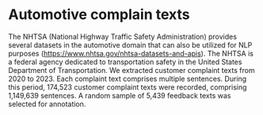 # Automotive complain texts
The NHTSA (National Highway Traffic Safety Administration) provides several datasets in the automotive domain that can also be utilized for NLP purposes (https://www.nhtsa.gov/nhtsa-datasets-and-apis). The NHTSA is a federal agency dedicated to transportation safety in the United States Department of Transportation. We extracted customer complaint texts from 2020 to 2023. Each complaint text comprises multiple sentences. During this period, 174,523 customer complaint texts were recorded, comprising 1,149,639 sentences. A random sample of 5,439 feedback texts was selected for annotation.
